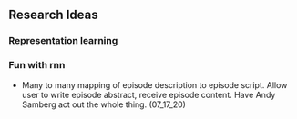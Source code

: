 ## Research Ideas
### Representation learning
### Fun with rnn
- Many to many mapping of episode description to episode script. Allow user to write episode abstract, receive episode content. Have Andy Samberg act out the whole thing. (07_17_20)
